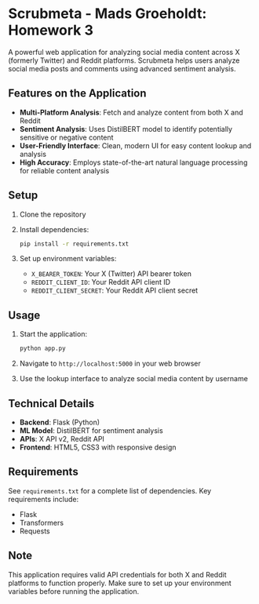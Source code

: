 # Scrubmeta - Mads Groeholdt: Homework 3

A powerful web application for analyzing social media content across X (formerly Twitter) and Reddit platforms. Scrubmeta helps users analyze social media posts and comments using advanced sentiment analysis.

## Features on the Application

- **Multi-Platform Analysis**: Fetch and analyze content from both X and Reddit
- **Sentiment Analysis**: Uses DistilBERT model to identify potentially sensitive or negative content
- **User-Friendly Interface**: Clean, modern UI for easy content lookup and analysis
- **High Accuracy**: Employs state-of-the-art natural language processing for reliable content analysis

## Setup

1. Clone the repository
2. Install dependencies:

   ```bash
   pip install -r requirements.txt
   ```

3. Set up environment variables:
   - `X_BEARER_TOKEN`: Your X (Twitter) API bearer token
   - `REDDIT_CLIENT_ID`: Your Reddit API client ID
   - `REDDIT_CLIENT_SECRET`: Your Reddit API client secret

## Usage

1. Start the application:

   ```bash
   python app.py
   ```

2. Navigate to `http://localhost:5000` in your web browser
3. Use the lookup interface to analyze social media content by username

## Technical Details

- **Backend**: Flask (Python)
- **ML Model**: DistilBERT for sentiment analysis
- **APIs**: X API v2, Reddit API
- **Frontend**: HTML5, CSS3 with responsive design

## Requirements

See `requirements.txt` for a complete list of dependencies. Key requirements include:

- Flask
- Transformers
- Requests

## Note

This application requires valid API credentials for both X and Reddit platforms to function properly. Make sure to set up your environment variables before running the application.
